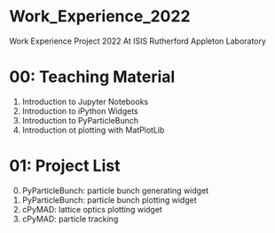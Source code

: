 # Work_Experience_2022

Work Experience Project 2022 At ISIS Rutherford Appleton Laboratory

# 00: Teaching Material

1. Introduction to Jupyter Notebooks
2. Introduction to iPython Widgets
3. Introduction to PyParticleBunch
4. Introduction ot plotting with MatPlotLib

# 01: Project List

0. PyParticleBunch: particle bunch generating widget
1. PyParticleBunch: particle bunch plotting widget
2. cPyMAD: lattice optics plotting widget
3. cPyMAD: particle tracking
